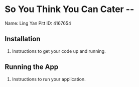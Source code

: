 # So You Think You Can Cater -- <Replace with your name>

Name: Ling Yan
Pitt ID: 4167654

## Installation

1. Instructions to get your code up and running.

## Running the App

1. Instructions to run your application.
